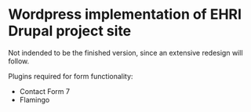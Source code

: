Wordpress implementation of EHRI Drupal project site
====================================================

Not indended to be the finished version, since an extensive redesign
will follow.

Plugins required for form functionality:

 - Contact Form 7
 - Flamingo
